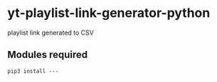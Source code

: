 # yt-playlist-link-generator-python
playlist link generated to CSV

## Modules required

    pip3 install ---
